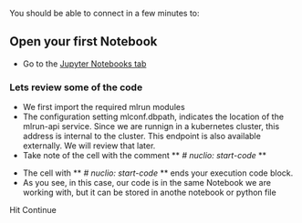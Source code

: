 You should be able to connect in a few minutes to: 

## Open your first Notebook
* Go to the <a href="https://[[HOST_SUBDOMAIN]]-30040-[[KATACODA_HOST]].environments.katacoda.com/lab/tree/mlrun/mlrun_course/01-the-basics.ipynb#sec1">Jupyter Notebooks tab</a>

### Lets review some of the code
* We first import the required mlrun modules
* The configuration setting mlconf.dbpath, indicates the location of the mlrun-api service. Since we are runnign in a kubernetes cluster, this address is internal to the cluster. This endpoint is also available externally. We will review that later.
* Take note of the cell with the comment ** *# nuclio: start-code* ** 
- The cell with ** *# nuclio: start-code* ** ends your execution code block.
- As you see, in this case, our code is in the same Notebook we are working with, but it can be stored in anothe notebook or python file

Hit Continue
